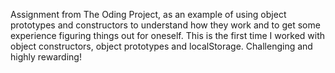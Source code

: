 Assignment from The Oding Project, as an example of using object prototypes and constructors to understand how they work and to 
get some experience figuring things out for oneself.
This is the first time I worked with object constructors, object prototypes and localStorage. Challenging and highly rewarding!
